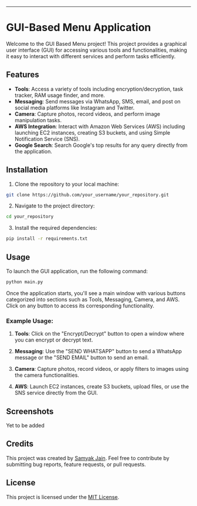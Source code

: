 ---
# GUI-Based Menu Application

Welcome to the GUI Based Menu project! This project provides a graphical user interface (GUI) for accessing various tools and functionalities, making it easy to interact with different services and perform tasks efficiently.

## Features

- **Tools**: Access a variety of tools including encryption/decryption, task tracker, RAM usage finder, and more.
- **Messaging**: Send messages via WhatsApp, SMS, email, and post on social media platforms like Instagram and Twitter.
- **Camera**: Capture photos, record videos, and perform image manipulation tasks.
- **AWS Integration**: Interact with Amazon Web Services (AWS) including launching EC2 instances, creating S3 buckets, and using Simple Notification Service (SNS).
- **Google Search**: Search Google's top results for any query directly from the application.

## Installation

1. Clone the repository to your local machine:

```bash
git clone https://github.com/your_username/your_repository.git
```

2. Navigate to the project directory:

```bash
cd your_repository
```

3. Install the required dependencies:

```bash
pip install -r requirements.txt
```

## Usage

To launch the GUI application, run the following command:

```bash
python main.py
```

Once the application starts, you'll see a main window with various buttons categorized into sections such as Tools, Messaging, Camera, and AWS. Click on any button to access its corresponding functionality.

### Example Usage:

1. **Tools**: Click on the "Encrypt/Decrypt" button to open a window where you can encrypt or decrypt text.
    
2. **Messaging**: Use the "SEND WHATSAPP" button to send a WhatsApp message or the "SEND EMAIL" button to send an email.
    
3. **Camera**: Capture photos, record videos, or apply filters to images using the camera functionalities.
    
4. **AWS**: Launch EC2 instances, create S3 buckets, upload files, or use the SNS service directly from the GUI.

## Screenshots
Yet to be added

## Credits

This project was created by [Samyak Jain](https://twitter.com/OGsamyak). Feel free to contribute by submitting bug reports, feature requests, or pull requests.

## License

This project is licensed under the [MIT License](LICENSE).
